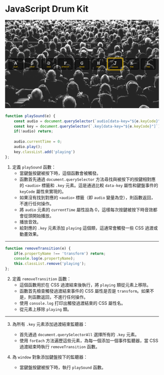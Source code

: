 JavaScript Drum Kit
===
![image](./sounds/index.png)

```javascript
function playSound(e) {
    const audio = document.querySelector(`audio[data-key="${e.keyCode}"]`);
    const key = document.querySelector(`.key[data-key="${e.keyCode}"]`);
    if(!audio) return;
    
    audio.currentTime = 0;
    audio.play();
    key.classList.add('playing')
};
```
1. 定義 `playSound` 函數：
    - 當鍵盤按鍵被按下時，這個函數會被觸發。
    - 函數首先通過 `document.querySelector` 方法尋找與被按下的按鍵相對應的 `<audio>` 標籤和 `.key` 元素。這是通過比較 `data-key` 屬性和鍵盤事件的 `keyCode` 屬性來實現的。
    - 如果沒有找到對應的 `<audio>` 標籤（即 `audio` 變量為空），則函數返回，不進行任何操作。
    - 將 `audio` 元素的 `currentTime` 屬性設為 0，這樣每次按鍵被按下時音效都會從頭開始播放。
    - 播放音效。
    - 給對應的 `.key` 元素添加 `playing` 這個類，這通常會觸發一些 CSS 過渡或動畫效果。
---

```javascript
function removeTransition(e) {
    if(e.propertyName !== 'transform') return; 
    console.log(e.propertyName); 
    this.classList.remove('playing');
};
```
2. 定義 `removeTransition` 函數：
    - 這個函數用於在 CSS 過渡結束後執行，將 `playing` 類從元素上移除。
    - 函數首先檢查觸發過渡結束事件的 CSS 屬性是否是 `transform`。如果不是，則函數返回，不進行任何操作。
    - 使用 `console.log` 打印出觸發過渡結束的 CSS 屬性名。
    - 從元素上移除 `playing` 類。
---

3. 為所有 `.key` 元素添加過渡結束監聽器：
    - 首先通過 `document.querySelectorAll` 選擇所有的 `.key` 元素。
    - 使用 `forEach` 方法遍歷這些元素，為每一個添加一個事件監聽器，當 CSS 過渡結束時執行 `removeTransition` 函數。

4. 為 `window` 對象添加鍵盤按下的監聽器：
    - 當鍵盤按鍵被按下時，執行 `playSound` 函數。